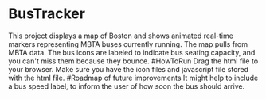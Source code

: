 # BusTracker
This project displays a map of Boston and shows animated real-time markers representing MBTA buses currently running.  The map pulls from MBTA data.  The bus icons are labeled to indicate bus seating capacity, and you can't miss them because they bounce.
#HowToRun
Drag the html file to your browser.  Make sure you have the icon files and javascript file stored with the html file.
#Roadmap of future improvements
It might help to include a bus speed label, to inform the user of how soon the bus should arrive.
